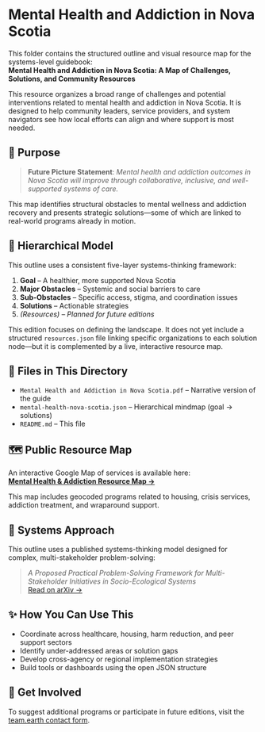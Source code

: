 # Mental Health and Addiction in Nova Scotia

This folder contains the structured outline and visual resource map for the systems-level guidebook:  
**Mental Health and Addiction in Nova Scotia: A Map of Challenges, Solutions, and Community Resources**

This resource organizes a broad range of challenges and potential interventions related to mental health and addiction in Nova Scotia. It is designed to help community leaders, service providers, and system navigators see how local efforts can align and where support is most needed.

## 🌟 Purpose

> **Future Picture Statement**: *Mental health and addiction outcomes in Nova Scotia will improve through collaborative, inclusive, and well-supported systems of care.*

This map identifies structural obstacles to mental wellness and addiction recovery and presents strategic solutions—some of which are linked to real-world programs already in motion.

## 🧠 Hierarchical Model

This outline uses a consistent five-layer systems-thinking framework:

1. **Goal** – A healthier, more supported Nova Scotia  
2. **Major Obstacles** – Systemic and social barriers to care  
3. **Sub-Obstacles** – Specific access, stigma, and coordination issues  
4. **Solutions** – Actionable strategies  
5. *(Resources)* – *Planned for future editions*

This edition focuses on defining the landscape. It does not yet include a structured `resources.json` file linking specific organizations to each solution node—but it is complemented by a live, interactive resource map.

## 📁 Files in This Directory

- `Mental Health and Addiction in Nova Scotia.pdf` – Narrative version of the guide  
- `mental-health-nova-scotia.json` – Hierarchical mindmap (goal → solutions)  
- `README.md` – This file

## 🗺️ Public Resource Map

An interactive Google Map of services is available here:  
**[Mental Health & Addiction Resource Map →](https://www.google.com/maps/d/edit?mid=1lWINczsNTJUtsOjqqyoXH4YcEYaUaAk&usp=sharing)**

This map includes geocoded programs related to housing, crisis services, addiction treatment, and wraparound support.

## 🧠 Systems Approach

This outline uses a published systems-thinking model designed for complex, multi-stakeholder problem-solving:

> *A Proposed Practical Problem-Solving Framework for Multi-Stakeholder Initiatives in Socio-Ecological Systems*  
> [Read on arXiv →](https://arxiv.org/pdf/1911.13155.pdf)

## ✨ How You Can Use This

- Coordinate across healthcare, housing, harm reduction, and peer support sectors  
- Identify under-addressed areas or solution gaps  
- Develop cross-agency or regional implementation strategies  
- Build tools or dashboards using the open JSON structure

## 💬 Get Involved

To suggest additional programs or participate in future editions, visit the [team.earth contact form](https://team.earth/contact).
